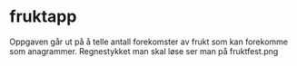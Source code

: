 # fruktapp

Oppgaven går ut på å telle antall forekomster av frukt som kan forekomme som anagrammer.
Regnestykket man skal løse ser man på fruktfest.png
